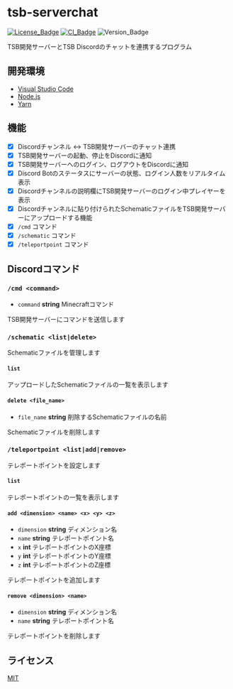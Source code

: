 # tsb-serverchat

[![License_Badge][]][License]
[![CI_Badge][]][CI]
![Version_Badge][]

TSB開発サーバーとTSB Discordのチャットを連携するプログラム

## 開発環境

- [Visual Studio Code][]
- [Node.js][]
- [Yarn][]

## 機能

- [x] Discordチャンネル <-> TSB開発サーバーのチャット連携
- [x] TSB開発サーバーの起動、停止をDiscordに通知
- [x] TSB開発サーバーへのログイン、ログアウトをDiscordに通知
- [x] Discord Botのステータスにサーバーの状態、ログイン人数をリアルタイム表示
- [x] Discordチャンネルの説明欄にTSB開発サーバーのログイン中プレイヤーを表示
- [x] Discordチャンネルに貼り付けられたSchematicファイルをTSB開発サーバーにアップロードする機能
- [x] `/cmd` コマンド
- [x] `/schematic` コマンド
- [x] `/teleportpoint` コマンド

## Discordコマンド

### `/cmd <command>`

- `command` **string** Minecraftコマンド

TSB開発サーバーにコマンドを送信します

### `/schematic <list|delete>`

Schematicファイルを管理します

#### `list`

アップロードしたSchematicファイルの一覧を表示します

#### `delete <file_name>`

- `file_name` **string** 削除するSchematicファイルの名前

Schematicファイルを削除します

### `/teleportpoint <list|add|remove>`

テレポートポイントを設定します

#### `list`

テレポートポイントの一覧を表示します

#### `add <dimension> <name> <x> <y> <z>`

- `dimension` **string** ディメンション名
- `name` **string** テレポートポイント名
- `x` **int** テレポートポイントのX座標
- `y` **int** テレポートポイントのY座標
- `z` **int** テレポートポイントのZ座標

テレポートポイントを追加します

#### `remove <dimension> <name>`

- `dimension` **string** ディメンション名
- `name` **string** テレポートポイント名

テレポートポイントを削除します

## ライセンス

[MIT](License)

<!-- リンク -->

[License_Badge]: https://img.shields.io/github/license/TheSkyBlock/tsb-serverchat
[CI_Badge]: https://img.shields.io/github/workflow/status/TheSkyBlock/tsb-serverchat/CI/next?logo=github&label=CI
[Version_Badge]: https://img.shields.io/github/package-json/v/TheSkyBlock/tsb-serverchat/next

[License]:./LICENSE
[CI]: https://github.com/TheSkyBlock/tsb-serverchat/actions?query=workflow%3ACI

[Visual Studio Code]:https://code.visualstudio.com/
[Node.js]:https://nodejs.org/ja/
[Yarn]:https://classic.yarnpkg.com/ja/
